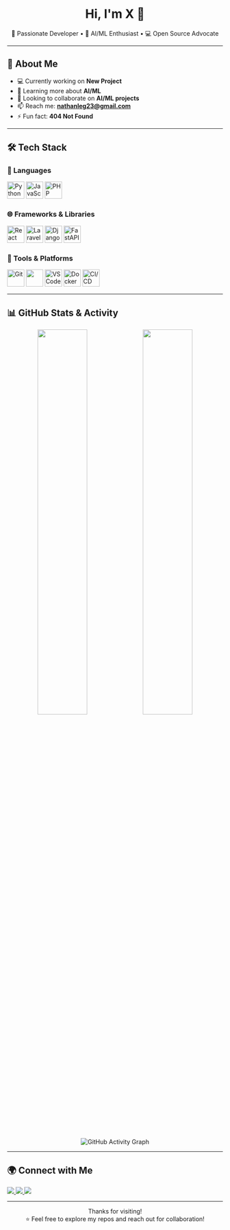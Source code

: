 <h1 align="center">Hi, I'm X 👋</h1>
<p align="center">
  🚀 Passionate Developer • 🤖 AI/ML Enthusiast • 💻 Open Source Advocate
</p>

---

## 🚀 About Me

- 💻 Currently working on **New Project**
- 🌱 Learning more about **AI/ML**
- 👯 Looking to collaborate on **AI/ML projects**
- 📫 Reach me: **nathanleg23@gmail.com**
- ⚡ Fun fact: **404 Not Found**

---

## 🛠️ Tech Stack

### 🧠 Languages  
<p>
  <img src="https://cdn.jsdelivr.net/gh/devicons/devicon/icons/python/python-original.svg" height="40" alt="Python" />
  <img src="https://cdn.jsdelivr.net/gh/devicons/devicon/icons/javascript/javascript-original.svg" height="40" alt="JavaScript" />
  <img src="https://cdn.jsdelivr.net/gh/devicons/devicon/icons/php/php-original.svg" height="40" alt="PHP" />
</p>

### 🌐 Frameworks & Libraries  
<p>
  <img src="https://cdn.jsdelivr.net/gh/devicons/devicon/icons/react/react-original.svg" height="40" alt="React" />
  <img src="https://cdn.jsdelivr.net/gh/devicons/devicon/icons/laravel/laravel-original.svg" height="40" alt="Laravel" />
  <img src="https://cdn.jsdelivr.net/gh/devicons/devicon/icons/django/django-plain.svg" height="40" alt="Django" />
  <img src="https://cdn.jsdelivr.net/gh/devicons/devicon/icons/fastapi/fastapi-original.svg" height="40" alt="FastAPI" />
</p>

### 🔧 Tools & Platforms  
<p>
  <img src="https://cdn.jsdelivr.net/gh/devicons/devicon/icons/git/git-original.svg" height="40" alt="Git" />
  <img src="https://img.shields.io/badge/GitHub-181717?style=for-the-badge&logo=github&logoColor=white" height="40" />
  <img src="https://cdn.jsdelivr.net/gh/devicons/devicon/icons/vscode/vscode-original.svg" height="40" alt="VS Code" />
  <img src="https://cdn.jsdelivr.net/gh/devicons/devicon/icons/docker/docker-original.svg" height="40" alt="Docker" />
  <img src="https://cdn.jsdelivr.net/gh/devicons/devicon/icons/gitlab/gitlab-original.svg" height="40" alt="CI/CD" />
</p>

---

## 📊 GitHub Stats & Activity

<p align="center">
  <img src="https://github-readme-stats.vercel.app/api?username=natnael0024&show_icons=true&theme=tokyonight&hide_border=true" width="48%" />
  <img src="https://github-readme-stats.vercel.app/api/top-langs/?username=natnael0024&layout=compact&theme=tokyonight&hide_border=true" width="48%" />
</p>

<p align="center">
  <img src="https://github-readme-activity-graph.vercel.app/graph?username=natnael0024&theme=tokyo-night&hide_border=true" alt="GitHub Activity Graph" />
</p>


---

## 🌍 Connect with Me

<p>
  <a href="mailto:nathanleg23@gmail.com">
    <img src="https://img.shields.io/badge/Gmail-D14836?style=for-the-badge&logo=gmail&logoColor=white" />
  </a>
  <a href="https://www.linkedin.com/in/nathnael-legesse-6239591a2">
    <img src="https://img.shields.io/badge/LinkedIn-0A66C2?style=for-the-badge&logo=linkedin&logoColor=white" />
  </a>
  <a href="https://natnaellegesse.vercel.app">
    <img src="https://img.shields.io/badge/Portfolio-000000?style=for-the-badge&logo=vercel&logoColor=white" />
  </a>
</p>

---

<p align="center">
  Thanks for visiting!  
  <br />
  ⭐️ Feel free to explore my repos and reach out for collaboration!
</p>
